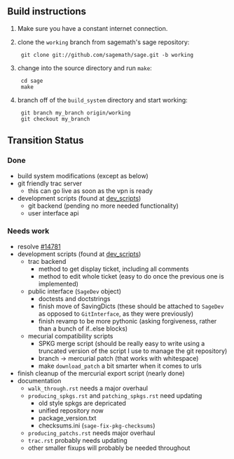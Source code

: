 ## Build instructions1. Make sure you have a constant internet connection.1. clone the `working` branch from sagemath's sage repository:        git clone git://github.com/sagemath/sage.git -b working1. change into the source directory and run `make`:        cd sage        make1. branch off of the `build_system` directory and start working:        git branch my_branch origin/working        git checkout my_branch## Transition Status### Done- build system modifications (except as below)- git friendly trac server    * this can go live as soon as the vpn is ready- development scripts (found at [dev_scripts](https://github.com/ohanar/sage/tree/dev_scripts))    * git backend (pending no more needed functionality)    * user interface api### Needs work- resolve [#14781](http://trac.sagemath.org/14781)- development scripts (found at [dev_scripts](https://github.com/ohanar/sage/tree/dev_scripts))    * trac backend        + method to get display ticket, including all comments        + method to edit whole ticket (easy to do once the previous one is implemented)    * public interface (`SageDev` object)        + doctests and doctstrings        + finish move of SavingDicts (these should be attached to `SageDev` as opposed to `GitInterface`, as they were previously)        + finish revamp to be more pythonic (asking forgiveness, rather than a bunch of if..else blocks)    * mecurial compatibility scripts        + SPKG merge script (should be really easy to write using a truncated version of the script I use to manage the git repository)        + branch -> mercurial patch (that works with whitespace)        + make `download_patch` a bit smarter when it comes to urls- finish cleanup of the mercurial export script (nearly done)- documentation    * `walk_through.rst` needs a major overhaul    * `producing_spkgs.rst` and `patching_spkgs.rst` need updating        + old style spkgs are depricated        + unified repository now        + package_version.txt        + checksums.ini (`sage-fix-pkg-checksums`)    * `producing_patchs.rst` needs major overhaul    * `trac.rst` probably needs updating    * other smaller fixups will probably be needed throughout